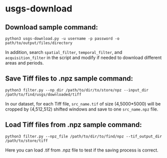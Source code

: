 # usgs-download

## Download sample command:
```
python3 usgs-download.py -u username -p password -o path/to/output/files/directory
```

In addition, search `spatial_filter`, `temporal_filter`, and `acquisition_filter` in the script and modify if needed to download different areas and periods.

## Save Tiff files to .npz sample command:
```
python3 filter.py --np_dir /path/to/dir/to/store/npz --input_dir /path/to/find/usgs/downloaded/tiff
```
In our dataset, for each Tiff file, `src_name.tif` of size (4,5000*5000) will be cropped by (4,512,512) shifted windows and save to one `src_name.npz` file.

## Load Tiff files from .npz sample command:
```
python3 filter.py --npz_file /path/to/dir/to/find/npz --tif_output_dir /path/to/store/tiff
```
Here you can load .tif from .npz file to test if the saving process is correct.
